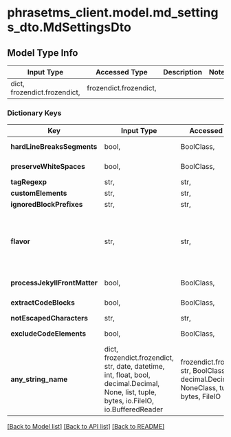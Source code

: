 # phrasetms_client.model.md_settings_dto.MdSettingsDto

## Model Type Info

| Input Type                   | Accessed Type          | Description | Notes |
| ---------------------------- | ---------------------- | ----------- | ----- |
| dict, frozendict.frozendict, | frozendict.frozendict, |             |

### Dictionary Keys

| Key                          | Input Type                                                                                                                                  | Accessed Type                                                                           | Description                                                        | Notes                                                  |
| ---------------------------- | ------------------------------------------------------------------------------------------------------------------------------------------- | --------------------------------------------------------------------------------------- | ------------------------------------------------------------------ | ------------------------------------------------------ |
| **hardLineBreaksSegments**   | bool,                                                                                                                                       | BoolClass,                                                                              | Default: true                                                      | [optional]                                             |
| **preserveWhiteSpaces**      | bool,                                                                                                                                       | BoolClass,                                                                              | Default: false                                                     | [optional]                                             |
| **tagRegexp**                | str,                                                                                                                                        | str,                                                                                    |                                                                    | [optional]                                             |
| **customElements**           | str,                                                                                                                                        | str,                                                                                    |                                                                    | [optional]                                             |
| **ignoredBlockPrefixes**     | str,                                                                                                                                        | str,                                                                                    |                                                                    | [optional]                                             |
| **flavor**                   | str,                                                                                                                                        | str,                                                                                    | Default: PLAIN                                                     | [optional] must be one of ["PLAIN", "PHP", "GITHUB", ] |
| **processJekyllFrontMatter** | bool,                                                                                                                                       | BoolClass,                                                                              | Default: false                                                     | [optional]                                             |
| **extractCodeBlocks**        | bool,                                                                                                                                       | BoolClass,                                                                              | Default: true                                                      | [optional]                                             |
| **notEscapedCharacters**     | str,                                                                                                                                        | str,                                                                                    |                                                                    | [optional]                                             |
| **excludeCodeElements**      | bool,                                                                                                                                       | BoolClass,                                                                              | Default: false                                                     | [optional]                                             |
| **any_string_name**          | dict, frozendict.frozendict, str, date, datetime, int, float, bool, decimal.Decimal, None, list, tuple, bytes, io.FileIO, io.BufferedReader | frozendict.frozendict, str, BoolClass, decimal.Decimal, NoneClass, tuple, bytes, FileIO | any string name can be used but the value must be the correct type | [optional]                                             |

[[Back to Model list]](../../README.md#documentation-for-models) [[Back to API list]](../../README.md#documentation-for-api-endpoints) [[Back to README]](../../README.md)
